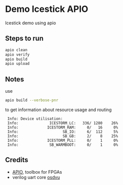 # Demo Icestick APIO
Icestick demo using apio

## Steps to run 
 ```bash
 apio clean
 apio verify  
 apio build  
 apio upload 
 ```
 ## Notes
 use 
 ```bash
 apio build --verbose-pnr
 ```
 to get information about resource usage and routing
 ```
  Info: Device utilisation:
  Info: 	         ICESTORM_LC:   336/ 1280    26%
  Info: 	        ICESTORM_RAM:     0/   16     0%
  Info: 	               SB_IO:     6/  112     5%
  Info: 	               SB_GB:     2/    8    25%
  Info: 	        ICESTORM_PLL:     0/    1     0%
  Info: 	         SB_WARMBOOT:     0/    1     0%
```
 
 ## Credits
 * [APIO](https://github.com/FPGAwars/apio/), toolbox for FPGAs
 * verilog uart core [osdvu](https://github.com/cyrozap/osdvu/)

